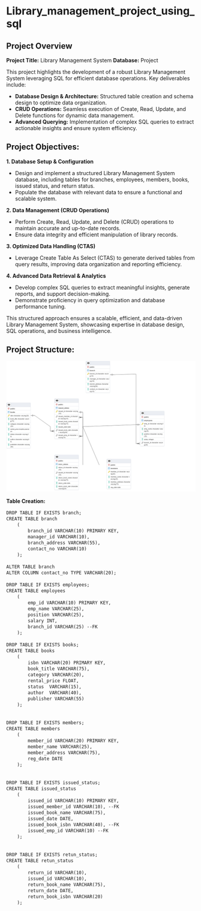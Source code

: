 # Library_management_project_using_sql

## Project Overview
**Project Title:** Library Management System
**Database:** Project


This project highlights the development of a robust Library Management System leveraging SQL for efficient database operations. Key deliverables include:

- **Database Design & Architecture:** Structured table creation and schema design to optimize data organization.
- **CRUD Operations:** Seamless execution of Create, Read, Update, and Delete functions for dynamic data management.
- **Advanced Querying:** Implementation of complex SQL queries to extract actionable insights and ensure system efficiency.

## Project Objectives:
**1. Database Setup & Configuration**
- Design and implement a structured Library Management System database, including tables for branches, employees, members, books, issued status, and return status.
- Populate the database with relevant data to ensure a functional and scalable system.

**2. Data Management (CRUD Operations)**
- Perform Create, Read, Update, and Delete (CRUD) operations to maintain accurate and up-to-date records.
- Ensure data integrity and efficient manipulation of library records.

**3. Optimized Data Handling (CTAS)**
- Leverage Create Table As Select (CTAS) to generate derived tables from query results, improving data organization and reporting efficiency.

**4. Advanced Data Retrieval & Analytics**
- Develop complex SQL queries to extract meaningful insights, generate reports, and support decision-making.
- Demonstrate proficiency in query optimization and database performance tuning.

This structured approach ensures a scalable, efficient, and data-driven Library Management System, showcasing expertise in database design, SQL operations, and business intelligence.


## Project Structure:
![](https://github.com/Issita/Library_management_project_using_sql/blob/main/erd_library.png)

**Table Creation:**
```postgreSQL
DROP TABLE IF EXISTS branch;
CREATE TABLE branch
	(
		branch_id VARCHAR(10) PRIMARY KEY,
		manager_id VARCHAR(10),
		branch_address VARCHAR(55),
		contact_no VARCHAR(10)
	);

ALTER TABLE branch
ALTER COLUMN contact_no TYPE VARCHAR(20);

DROP TABLE IF EXISTS employees;
CREATE TABLE employees
	(
		emp_id VARCHAR(10) PRIMARY KEY,
		emp_name VARCHAR(25),
		position VARCHAR(25),
		salary INT,
		branch_id VARCHAR(25) --FK
	);

DROP TABLE IF EXISTS books;
CREATE TABLE books
	(
		isbn VARCHAR(20) PRIMARY KEY,
		book_title VARCHAR(75),	
		category VARCHAR(20),	
		rental_price FLOAT,
		status	VARCHAR(15),
		author	VARCHAR(40),
		publisher VARCHAR(55)
	);
	

DROP TABLE IF EXISTS members;
CREATE TABLE members
	(
		member_id VARCHAR(20) PRIMARY KEY,
		member_name	VARCHAR(25),
		member_address VARCHAR(75),
		reg_date DATE
	);
	

DROP TABLE IF EXISTS issued_status;
CREATE TABLE issued_status
	(
		issued_id VARCHAR(10) PRIMARY KEY,
		issued_member_id VARCHAR(10), --FK
		issued_book_name VARCHAR(75),
		issued_date DATE,
		issued_book_isbn VARCHAR(40), --FK
		issued_emp_id VARCHAR(10) --FK
	);
	

DROP TABLE IF EXISTS retun_status;
CREATE TABLE retun_status
	(
		return_id VARCHAR(10),
		issued_id VARCHAR(10),
		return_book_name VARCHAR(75),	
		return_date DATE,
		return_book_isbn VARCHAR(20)
	);

```
